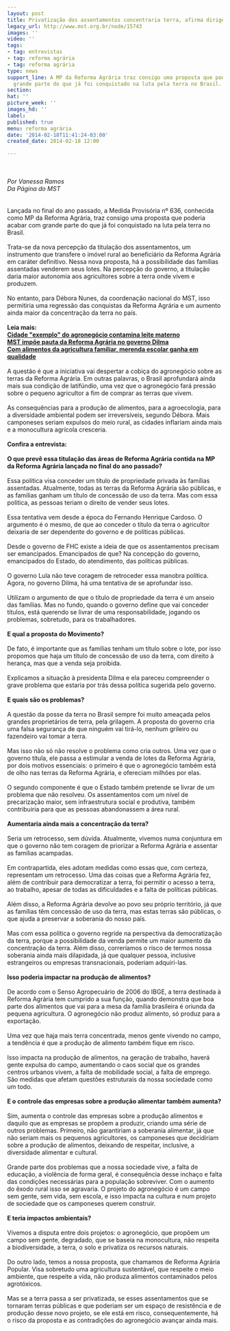 ```yaml
---
layout: post
title: Privatização dos assentamentos concentraria terra, afirma dirigente
legacy_url: http://www.mst.org.br/node/15743
images: ''
video: ''
tags:
- tag: entrevistas
- tag: reforma agrária
- tag: reforma agrária
type: news
support_line: A MP da Reforma Agrária traz consigo uma proposta que poderia acabar  com
  grande parte do que já foi conquistado na luta pela terra no Brasil.
section: 
hat: ''
picture_week: ''
images_hd: ''
label: 
published: true
menu: reforma agrária
date: '2014-02-18T11:41:24-03:00'
created_date: 2014-02-18 12:00

---
```

<p><br><em><br>Por Vanessa Ramos<br>Da Página do MST<br></em><br><br>Lançada no final do ano passado, a Medida Provisória nº 636, conhecida como MP da Reforma Agrária, traz consigo uma proposta que poderia acabar com grande parte do que já foi conquistado na luta pela terra no Brasil.<br><br>Trata-se da nova percepção da titulação dos assentamentos, um instrumento que transfere o imóvel rural ao beneficiário da Reforma Agrária em caráter definitivo. Nessa nova proposta, há a possibilidade das famílias assentadas venderem seus lotes. Na percepção do governo, a titulação daria maior autonomia aos agricultores sobre a terra onde vivem e produzem.<br><br>No entanto, para Débora Nunes, da coordenação nacional do MST, isso permitiria uma regressão das conquistas da Reforma Agrária e um aumento ainda maior da concentração da terra no país.<br><br><strong>Leia mais:<br><a href="http://www.mst.org.br/node/15738">Cidade "exemplo" do agronegócio contamina leite materno <br></a></strong><a href="http://www.mst.org.br/node/15722"><strong>MST impõe pauta da Reforma Agrária no governo Dilma <br></strong></a><a href="http://www.mst.org.br/node/15742"><strong>Com alimentos da agricultura familiar, merenda escolar ganha em qualidade </strong></a><a href="http://www.mst.org.br/node/15742"><strong><br></strong></a><br>A questão é que a iniciativa vai despertar a cobiça do agronegócio sobre as terras da Reforma Agrária. Em outras palavras, o Brasil aprofundará ainda mais sua condição de latifúndio, uma vez que o agronegócio fará pressão sobre o pequeno agricultor a fim de comprar as terras que vivem.<br><br>As consequências para a produção de alimentos, para a agroecologia, para a diversidade ambiental podem ser irreversíveis, segundo Débora. Mais camponeses seriam expulsos do meio rural, as cidades inflariam ainda mais e a monocultura agrícola cresceria.<br><br><strong>Confira a entrevista:<br></strong><br><strong>O que prevê essa titulação das áreas de Reforma Agrária contida na MP da Reforma Agrária lançada no final do ano passado?</strong><br><br>Essa política visa conceder um título de propriedade privada às famílias assentadas. Atualmente, todas as terras da Reforma Agrária são públicas, e as famílias ganham um título de concessão de uso da terra. Mas com essa política, as pessoas teriam o direito de vender seus lotes.<br><br>Essa tentativa vem desde a época do Fernando Henrique Cardoso. O argumento é o mesmo, de que ao conceder o título da terra o agricultor deixaria de ser dependente do governo e de políticas públicas.<br><br>Desde o governo de FHC existe a ideia de que os assentamentos precisam ser emancipados. Emancipados de que? Na concepção do governo, emancipados do Estado, do atendimento, das políticas públicas. <br><br>O governo Lula não teve coragem de retroceder essa manobra política. Agora, no governo Dilma, há uma tentativa de se aprofundar isso.<br><br>Utilizam o argumento de que o título de propriedade da terra é um anseio das famílias. Mas no fundo, quando o governo define que vai conceder títulos, está querendo se livrar de uma responsabilidade, jogando os problemas, sobretudo, para os trabalhadores.<br><br><strong>E qual a proposta do Movimento?<br></strong><br>De fato, é importante que as famílias tenham um título sobre o lote, por isso propomos que haja um título de concessão de uso da terra, com direito à herança, mas que a venda seja proibida.<br><br>Explicamos a situação à presidenta Dilma e ela pareceu compreender o grave problema que estaria por trás dessa política sugerida pelo governo.<br><br><strong>E quais são os problemas? <br></strong><br>A questão da posse da terra no Brasil sempre foi muito ameaçada pelos grandes proprietários de terra, pela grilagem. A proposta do governo cria uma falsa segurança de que ninguém vai tirá-lo, nenhum grileiro ou fazendeiro vai tomar a terra. <br><br>Mas isso não só não resolve o problema como cria outros. Uma vez que o governo titula, ele passa a estimular a venda de lotes da Reforma Agrária, por dois motivos essenciais: o primeiro é que o agronegócio também está de olho nas terras da Reforma Agrária, e ofereciam milhões por elas.<br><br>O segundo componente é que o Estado também pretende se livrar de um problema que não resolveu. Os assentamentos com um nível de precarização maior, sem infraestrutura social e produtiva, também contribuiria para que as pessoas abandonassem a área rural.<br><br><strong>Aumentaria ainda mais a concentração da terra?<br></strong><br>Seria um retrocesso, sem dúvida. Atualmente, vivemos numa conjuntura em que o governo não tem coragem de priorizar a Reforma Agrária e assentar as famílias acampadas. <br><br>Em contrapartida, eles adotam medidas como essas que, com certeza, representam um retrocesso. Uma das coisas que a Reforma Agrária fez, além de contribuir para democratizar a terra, foi permitir o acesso a terra, ao trabalho, apesar de todas as dificuldades e a falta de políticas públicas. <br><br>Além disso, a Reforma Agrária devolve ao povo seu próprio território, já que as famílias têm concessão de uso da terra, mas estas terras são públicas, o que ajuda a preservar a soberania do nosso país. <br><br>Mas com essa política o governo regride na perspectiva da democratização da terra, porque a possibilidade da venda permite um maior aumento da concentração da terra. Além disso, correríamos o risco de termos nossa soberania ainda mais dilapidada, já que qualquer pessoa, inclusive estrangeiros ou empresas transnacionais, poderiam adquiri-las. <br><strong><br>Isso poderia impactar na produção de alimentos?<br></strong><br>De acordo com o Senso Agropecuário de 2006 do IBGE, a terra destinada à Reforma Agrária tem cumprido a sua função, quando demonstra que boa parte dos alimentos que vai para a mesa da família brasileira é oriunda da pequena agricultura. O agronegócio não produz alimento, só produz para a exportação. <br><br>Uma vez que haja mais terra concentrada, menos gente vivendo no campo, a tendência é que a produção de alimento também fique em risco. <br><br>Isso impacta na produção de alimentos, na geração de trabalho, haverá gente expulsa do campo, aumentando o caos social que os grandes centros urbanos vivem, a falta de mobilidade social, a falta de emprego. São medidas que afetam questões estruturais da nossa sociedade como um todo.<br><br><strong>E o controle das empresas sobre a produção alimentar também aumenta?<br></strong><br>Sim, aumenta o controle das empresas sobre a produção alimentos e daquilo que as empresas se propõem a produzir, criando uma série de outros problemas. Primeiro, não garantiriam a soberania alimentar, já que não seriam mais os pequenos agricultores, os camponeses que decidiriam sobre a produção de alimentos, deixando de respeitar, inclusive, a diversidade alimentar e cultural. <br><br>Grande parte dos problemas que a nossa sociedade vive, a falta de educação, a violência de forma geral, é consequência desse inchaço e falta das condições necessárias para a população sobreviver. Com o aumento do êxodo rural isso se agravaria. O projeto do agronegócio é um campo sem gente, sem vida, sem escola, e isso impacta na cultura e num projeto de sociedade que os camponeses querem construir.<br><br><strong>E teria impactos ambientais?<br></strong><br>Vivemos a disputa entre dois projetos: o agronegócio, que propõem um campo sem gente, degradado, que se baseia na monocultura, não respeita a biodiversidade, a terra, o solo e privatiza os recursos naturais.<br><br>Do outro lado, temos a nossa proposta, que chamamos de Reforma Agrária Popular. Visa sobretudo uma agricultura sustentável, que respeite o meio ambiente, que respeite a vida, não produza alimentos contaminados pelos agrotóxicos. <br><br>Mas se a terra passa a ser privatizada, se esses assentamentos que se tornaram terras públicas e que poderiam ser um espaço de resistência e de produção desse novo projeto, se ele está em risco, consequentemente, há o risco da proposta e as contradições do agronegócio avançar ainda mais. <br><br><br><br><br>&nbsp;</p>
